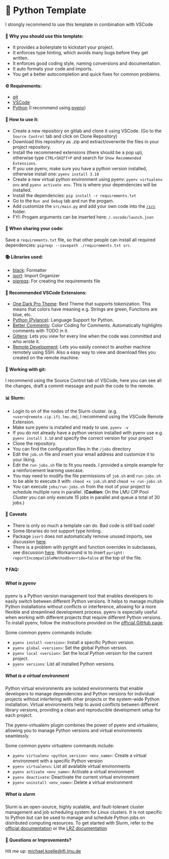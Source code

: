 # 🐍 Python Template

I strongly recommend to use this template in combination with VSCode

#### 🤔 Why you should use this template:

- It provides a boilerplate to kickstart your project.
- It enforces type hinting, which avoids many bugs before they get written.
- It enforces good coding style, naming conversions and documentation.
- It auto formats your code and imports.
- You get a better autocompletion and quick fixes for common problems.

#### ⚙️ Requirements:

- [git](https://git-scm.com/)
- [VSCode](https://code.visualstudio.com/)
- [Python](https://www.python.org/) (I recommend using [pyenv](https://github.com/pyenv/pyenv))

#### 🚀 How to use it:

- Create a new repository on gitlab and clone it using VSCode. (Go to the `Source Control` tab and click on Clone Repository)
- Download this repository as .zip and extract/overwrite the files in your project repository.
- Install the recommened extensions (there should be a pop up), otherwise type `CTRL+SHIFT+P` and search for `Show Recommended Extensions`.
- If you use pyenv, make sure you have a python version installed, otherwise install one: `pyenv install 3.10`
- Create a new virtual python environment using pyenv: `pyenv virtualenv env` and `pyenv activate env`. This is where your dependencies will be installed.
- Install the dependencies: `pip install -r requirements.txt`
- Go to the `Run and Debug` tab and run the progam.
- Add customize the `src/main.py` and add your own code into the [`/src`]() folder.
- FYI: Progam arguments can be inserted here: `/.vscode/launch.json`

#### 🤝 When sharing your code:

Save a `requirements.txt` file, so that other people can install all required dependencies: `pipreqs --savepath ./requirements.txt src`.

#### 📚 Libraries used:

- [black](https://github.com/psf/black): Formatter
- [isort](https://pycqa.github.io/isort/): Import Organizer
- [pipreqs](https://pypi.org/project/pipreqs/): For creating the requirements file

#### 🧰 Recommended VSCode Extensions:

- [One Dark Pro Theme](https://marketplace.visualstudio.com/items?itemName=zhuangtongfa.Material-theme): Best Theme that supports tokenization. This means that colors have meaning e.g. Strings are green, Functions are blue, etc.
- [Python (Pylance)](https://marketplace.visualstudio.com/items?itemName=ms-python.python): Language Support for Python.
- [Better Comments](https://marketplace.visualstudio.com/items?itemName=aaron-bond.better-comments): Color Coding for Comments. Automatically highlights comments with TODO in it.
- [Gitlens](https://marketplace.visualstudio.com/items?itemName=eamodio.gitlens): Lets you view for every line when the code was committed and who wrote it.
- [Remote Development](https://marketplace.visualstudio.com/items?itemName=ms-vscode-remote.vscode-remote-extensionpack): Lets you easily connect to another machine remotely using SSH. Also a easy way to view and download files you created on the remote machine.

#### 💾 Working with git:

I recommend using the Source Control tab of VSCode, here you can see all the changes, draft a commit message and push the code to the remote.

#### 📊 Slurm:

- Login to on of the nodes of the Slurm cluster. (e.g. `<user>@remote.cip.ifi.lmu.de`), I recommend using the VSCode Remote Extension.
- Make sure pyenv is installed and ready to use. `pyenv -v`
- If you do not already have a python version installed with pyenv use e.g. `pyenv install 3.10` and specify the correct version for your project
- Clone the repository.
- You can find the configuration files in the `/jobs` directory
- Edit the `job.sh` file and insert your email address and customize it to your liking.
- Edit the `run-jobs.sh` file to fit you needs. I provided a simple example for a reinforcement learning usecase.
- You may need to modify the file permissions of `job.sh` and `run-jobs.sh` to be able to execute it with: `chmod +x job.sh` and `chmod +x run-jobs.sh`
- You can execute `jobs/run-jobs.sh` from the root of your project to schedule multiple runs in parallel. (**Caution**: On the LMU CIP Pool Cluster you can only execute 15 jobs in parallel and queue a total of 30 jobs.)

#### 🚧 Caveats

- There is only so much a template can do. Bad code is still bad code!
- Some libraries do not support type hinting.
- Package `isort` does not automatically remove unused imports, see discussion [here](https://github.com/PyCQA/isort/issues/1105).
- There is a problem with pyright and function overrides in subclasses, see discussion [here](https://github.com/microsoft/pyright/issues/1787). Workaround is to insert `pyright: reportIncompatibleMethodOverride=false` at the top of the file.

#### ❓ FAQ:

##### What is pyenv

pyenv is a Python version management tool that enables developers to easily switch between different Python versions. It helps to manage multiple Python installations without conflicts or interference, allowing for a more flexible and streamlined development process. pyenv is especially useful when working with different projects that require different Python versions. To install pyenv, follow the instructions provided on the [official GitHub page](https://github.com/pyenv/pyenv).

Some common pyenv commands include:

- `pyenv install <version>`: Install a specific Python version.
- `pyenv global <version>`: Set the global Python version.
- `pyenv local <version>`: Set the local Python version for the current project.
- `pyenv versions`: List all installed Python versions.

##### What is a virtual environment

Python virtual environments are isolated environments that enable developers to manage dependencies and Python versions for individual projects without interfering with other projects or the system-wide Python installation. Virtual environments help to avoid conflicts between different library versions, providing a clean and reproducible development setup for each project.

The pyenv-virtualenv plugin combines the power of pyenv and virtualenv, allowing you to manage Python versions and virtual environments seamlessly.

Some common pyenv virtualenv commands include:

- `pyenv virtualenv <python_version> <env_name>`: Create a virtual environment with a specific Python version
- `pyenv virtualenvs`: List all available virtual environments
- `pyenv activate <env_name>`: Activate a virtual environment
- `pyenv deactivate`: Deactivate the current virtual environment
- `pyenv uninstall <env_name>`: Delete a virtual environment

##### What is slurm

Slurm is an open-source, highly scalable, and fault-tolerant cluster management and job scheduling system for Linux clusters. It is not specific to Python but can be used to manage and schedule Python jobs on distributed computing resources. To get started with Slurm, refer to the [official documentation](https://slurm.schedmd.com/documentation.html) or the [LRZ documentation](https://doku.lrz.de/display/PUBLIC/SLURM+Workload+Manager)

#### 💬 Questions or Improvements?

Hit me up: [michael.koelle@ifi.lmu.de](mailto:michael.koelle@ifi.lmu.de)
